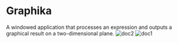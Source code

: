 # Graphika
A windowed application that processes an expression and outputs a graphical result on a two-dimensional plane.
![doc2](https://github.com/user-attachments/assets/e642e07d-66af-48a5-8965-d335be73df6b)
![doc1](https://github.com/user-attachments/assets/79aef84c-78bc-4228-ac6d-d7c6bbe9d239)
